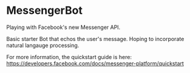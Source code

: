 # MessengerBot

Playing with Facebook's new Messenger API.

Basic starter Bot that echos the user's message. Hoping to incorporate natural langauge processing. 

For more information, the quickstart guide is here:
https://developers.facebook.com/docs/messenger-platform/quickstart


